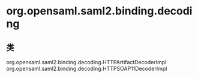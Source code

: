 # org.opensaml.saml2.binding.decoding

## 类

org.opensaml.saml2.binding.decoding.HTTPArtifactDecoderImpl
org.opensaml.saml2.binding.decoding.HTTPSOAP11DecoderImpl





